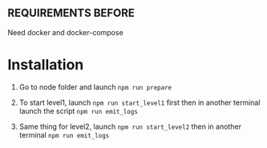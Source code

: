 ## REQUIREMENTS BEFORE

Need docker and docker-compose

# Installation
1. Go to node folder and launch `npm run prepare`

2. To start level1, launch `npm run start_level1` first then in another terminal launch the script `npm run emit_logs`

3. Same thing for level2, launch `npm run start_level2` then in another terminal `npm run emit_logs`